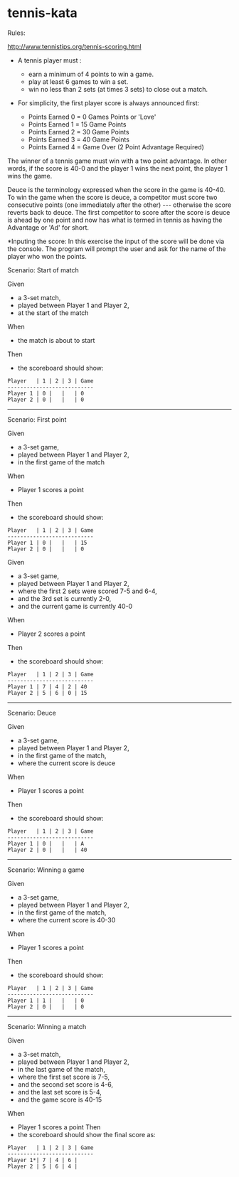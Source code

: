 # tennis-kata

Rules:

http://www.tennistips.org/tennis-scoring.html

* A tennis player must :
	- earn a minimum of 4 points to win a game.
	- play at least 6 games to win a set.
	- win no less than 2 sets (at times 3 sets) to close out a match.

* For simplicity, the first player score is always announced first: 

	- Points Earned 0 = 0 Games Points or 'Love'
	- Points Earned 1 = 15 Game Points
	- Points Earned 2 = 30 Game Points
	- Points Earned 3 = 40 Game Points
	- Points Earned 4 = Game Over (2 Point Advantage Required)
	
The winner of a tennis game must win with a two point advantage. In other words, if the score is 40-0 and the player 1 wins the next point, the player 1 wins the game.

Deuce is the terminology expressed when the score in the game is 40-40. To win the game when the score is deuce, a competitor must score two consecutive points (one immediately after the other) --- otherwise the score reverts back to deuce.
The first competitor to score after the score is deuce is ahead by one point and now has what is termed in tennis as having the Advantage or 'Ad' for short.

*Inputing the score:
	In this exercise the input of the score will be done via the console. 
	The program will prompt the user and ask for the name of the player who won the points.

Scenario: Start of match

Given 
* a 3-set match,
* played between Player 1 and Player 2,
* at the start of the match

When
* the match is about to start

Then
* the scoreboard should show:

```	
Player   | 1 | 2 | 3 | Game
---------------------------
Player 1 | 0 |   |   | 0
Player 2 | 0 |   |   | 0
```

_____________________________________________________

Scenario: First point

Given 
* a 3-set game,
* played between Player 1 and Player 2,
* in the first game of the match

When
* Player 1 scores a point

Then
* the scoreboard should show:
	
```
Player   | 1 | 2 | 3 | Game
---------------------------
Player 1 | 0 |   |   | 15
Player 2 | 0 |   |   | 0
```


Given
* a 3-set game,
* played between Player 1 and Player 2,
* where the first 2 sets were scored 7-5 and 6-4,
* and the 3rd set is currently 2-0,
* and the current game is currently 40-0

When
* Player 2 scores a point

Then
* the scoreboard should show:

```
Player   | 1 | 2 | 3 | Game
---------------------------
Player 1 | 7 | 4 | 2 | 40
Player 2 | 5 | 6 | 0 | 15
```

__________________________________________________

Scenario: Deuce

Given 
* a 3-set game,
* played between Player 1 and Player 2,
* in the first game of the match,
* where the current score is deuce

When
* Player 1 scores a point

Then
* the scoreboard should show:

```	
Player   | 1 | 2 | 3 | Game
---------------------------
Player 1 | 0 |   |   | A
Player 2 | 0 |   |   | 40
```

___________________________________________________

Scenario: Winning a game

Given 
* a 3-set game,
* played between Player 1 and Player 2,
* in the first game of the match,
* where the current score is 40-30

When
* Player 1 scores a point

Then
* the scoreboard should show:

```	
Player   | 1 | 2 | 3 | Game
---------------------------
Player 1 | 1 |   |   | 0
Player 2 | 0 |   |   | 0
```

___________________________________________________

Scenario: Winning a match

Given 
* a 3-set match,
* played between Player 1 and Player 2,
* in the last game of the match,
* where the first set score is 7-5,
* and the second set score is 4-6,
* and the last set score is 5-4,
* and the game score is 40-15
	
When
* Player 1 scores a point
Then
* the scoreboard should show the final score as:

```	
Player   | 1 | 2 | 3 | Game
---------------------------
Player 1*| 7 | 4 | 6 | 
Player 2 | 5 | 6 | 4 | 
```
